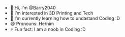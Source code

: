 - 👋 Hi, I’m @Barry2040
- 👀 I’m interested in 3D Printing and Tech
- 🌱 I’m currently learning how to undastand Coding :D
- 😄 Pronouns: He/him
- ⚡ Fun fact: I am a noob in Coding :D

<!---
Barry2040/Barry2040 is a ✨ special ✨ repository because its `README.md` (this file) appears on your GitHub profile.
You can click the Preview link to take a look at your changes.
--->

